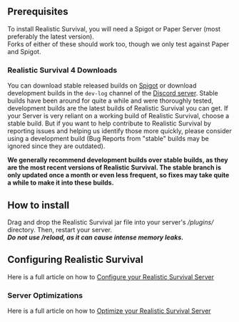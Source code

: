 ## Prerequisites
To install Realistic Survival, you will need a Spigot or Paper Server (most preferably the latest version).<br>
Forks of either of these should work too, though we only test against Paper and Spigot.

### Realistic Survival 4 Downloads
You can download stable released builds on [Spigot](https://www.spigotmc.org/resources/realistic-survival-1-17-temperature-thirst-baubles.93795/history) or download development builds in the `dev-log` channel of the [Discord server](https://discord.gg/mMt3f4usqK).
Stable builds have been around for quite a while and were thoroughly tested, development builds are the latest builds of Realistic Survival you can get.
If your Server is very reliant on a working build of Realistic Survival, choose a stable build.
But if you want to help contribute to Realistic Survival by reporting issues and helping us identify those more quickly, please consider using a development build (Bug Reports from "stable" builds may be ignored since they are outdated).

**We generally recommend development builds over stable builds, as they are the most recent versions of Realistic Survival. The stable branch is only updated once a month or even less frequent, so fixes may take quite a while to make it into these builds.**

## How to install
Drag and drop the Realistic Survival jar file into your server's */plugins/* directory.
Then, restart your server.<br>
***Do not use /reload, as it can cause intense memory leaks.***

## Configuring Realistic Survival
Here is a full article on how to [Configure your Realistic Survival Server](https://github.com/ValMobile/RealisticSurvival/wiki/Configuring-Realistic-Survival)
### Server Optimizations
Here is a full article on how to [Optimize your Realistic Survival Server](https://github.com/ValMobile/RealisticSurvival/wiki/Server-Optimizations)
